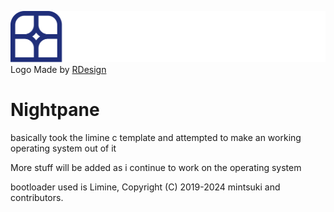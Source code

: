 
![nightpane logo](resources/Nightpane.png "Logo")
Logo Made by [RDesign](https://github.com/aliasmaychange)
# Nightpane

basically took the limine c template and attempted to make an working operating system out of it


More stuff will be added as i continue to work on the operating system


bootloader used is Limine, Copyright (C) 2019-2024 mintsuki and contributors.
